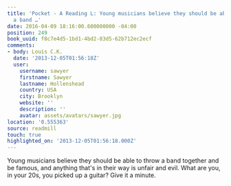 ```yaml
---
title: 'Pocket - A Reading L: Young musicians believe they should be able to throw
  a band …'
date: 2016-04-09 18:16:00.600000000 -04:00
position: 249
book_uuid: f8c7e4d5-1bd1-4bd2-83d5-62b712ec2ecf
comments:
- body: Louis C.K.
  date: '2013-12-05T01:56:18Z'
  user:
    username: sawyer
    firstname: Sawyer
    lastname: Hollenshead
    country: USA
    city: Brooklyn
    website: ''
    description: ''
    avatar: assets/avatars/sawyer.jpg
location: '0.555363'
source: readmill
touch: true
highlighted_on: '2013-12-05T01:56:18.000Z'
---
```


Young musicians believe they should be able to throw a band together and be famous, and anything that's in their way is unfair and evil. What are you, in your 20s, you picked up a guitar? Give it a minute.